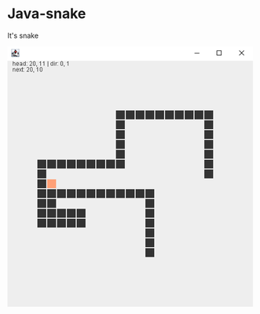 # Java-snake
It's snake

![preview](https://github.com/BigAaron1243/Java-snake/blob/main/preview.png)
